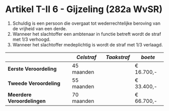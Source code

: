 # Artikel T-II 6 - Gijzeling (282a WvSR)

1. Schuldig is een persoon die overgaat tot wederrechtelijke beroving van de vrijheid van een derde.
2. Wanneer het slachtoffer een ambtenaar in functie betreft wordt de straf met 1/3 verhoogd.
3. Wanneer het slachtoffer medeplichtig is wordt de straf met 1/3 verlaagd.

|                             | _Celstraf_ | _Taakstraf_ | _boete_    |
| --------------------------- | ---------- | ----------- | ---------- |
| **Eerste Veroordeling**     | 45 maanden |             | € 16.700,- |
| **Tweede Veroordeling**     | 55 maanden |             | € 33.400,- |
| **Meerdere Veroordelingen** | 70 maanden |             | € 66.700,- |
